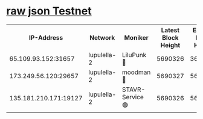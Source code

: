 [raw json Testnet](https://rpc-check.jaclalt.stavr.tech/jaclalt/rpc-jaclalt-result.json)
=

<table><tr><th>IP-Address</th><th>Network</th><th>Moniker</th><th>Latest Block Height</th><th>Earliest Block Height</th><th>Catching Up</th><th>Tx Index</th><th>Voting Power</th><th>Scan Time</th></tr><tr><td>65.109.93.152:31657</td><td>lupulella-2</td><td>LiluPunk 🔴</td><td>5690326</td><td>3688866</td><td>False</td><td>on</td><td>685033</td><td>2023-12-12T18:55:12.105964529UTC</td></tr><tr><td>173.249.56.120:29657</td><td>lupulella-2</td><td>moodman 🔴</td><td>5690327</td><td>5631101</td><td>False</td><td>off</td><td>769094</td><td>2023-12-12T18:55:19.219050509UTC</td></tr><tr><td>135.181.210.171:19127</td><td>lupulella-2</td><td>STAVR-Service 🟢</td><td>5690326</td><td>5688901</td><td>False</td><td>on</td><td>0</td><td>2023-12-12T18:55:11.779982431UTC</td></tr></table>
